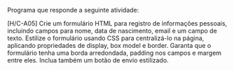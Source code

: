 Programa que responde a seguinte atividade:

[H/C-A05] Crie um formulário HTML para registro de informações pessoais, incluindo campos para nome, data de nascimento, email e um campo de texto. 
Estilize o formulário usando CSS para centralizá-lo na página, aplicando propriedades de display, box model e border.
Garanta que o formulário tenha uma borda arredondada, padding nos campos e margem entre eles. Inclua também um botão de envio estilizado.
